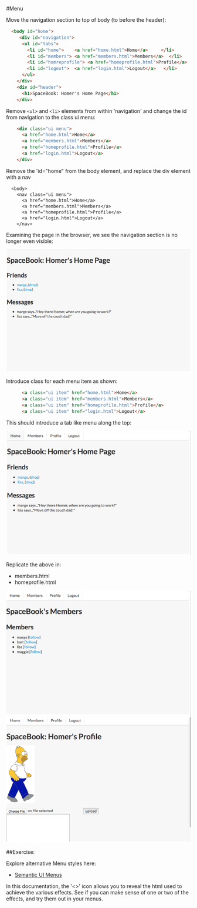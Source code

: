 #Menu

Move the navigation section to top of body (to before the header):

~~~html
  <body id="home">
     <div id="navigation">
      <ul id="tabs">
        <li id="home">    <a href="home.html">Home</a>     </li>
        <li id="members"> <a href="members.html">Members</a>  </li>
        <li id="homreprofile"> <a href="homeprofile.html">Profile</a>  </li>
        <li id="logout">  <a href="login.html">Logout</a>   </li>
      </ul>
    </div>
    <div id="header">
      <h1>SpaceBook: Homer's Home Page</h1>
    </div>
~~~

Remove `<ul>` and `<li>` elements from within 'navigation' and change the id from navigation to the class ui menu:

~~~html
    <div class="ui menu">
      <a href="home.html">Home</a>
      <a href="members.html">Members</a>  
      <a href="homeprofile.html">Profile</a>  
      <a href="login.html">Logout</a>
    </div>
~~~

Remove the 'id="home" from the body element, and replace the div element with a nav

~~~
  <body>
    <nav class="ui menu">
      <a href="home.html">Home</a>
      <a href="members.html">Members</a>  
      <a href="homeprofile.html">Profile</a>  
      <a href="login.html">Logout</a>
    </nav>
~~~

Examining the page in the browser, we see the navigation section is no longer even visible:

![](./img/04.png)

Introduce class for each menu item as shown:

~~~html
      <a class="ui item" href="home.html">Home</a>
      <a class="ui item" href="members.html">Members</a>  
      <a class="ui item" href="homeprofile.html">Profile</a>  
      <a class="ui item" href="login.html">Logout</a>
~~~

This should introduce a tab like menu along the top:

![](./img/04x.png)

Replicate the above in:

- members.html
- homeprofile.html


![](./img/05.png)
![](./img/06.png)

##Exercise:

Explore alternative Menu styles here:

- <a href="http://semantic-ui.com/collections/menu.html" target="_blank"> Semantic UI Menus </a>

In this documentation, the '<>' icon allows you to reveal the html used to achieve the various effects. See if you can make sense of one or two of the effects, and try them out in your menus.


